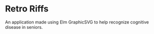 # Retro Riffs
An application made using Elm GraphicSVG to help recognize cognitive disease in seniors.
